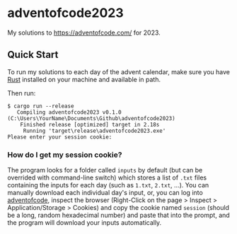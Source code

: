 # adventofcode2023
My solutions to https://adventofcode.com/ for 2023.

## Quick Start

To run my solutions to each day of the advent calendar,
make sure you have [Rust](https://www.rust-lang.org/learn/get-started)
installed on your machine and available in path.

Then run:

```console
$ cargo run --release
   Compiling adventofcode2023 v0.1.0 (C:\Users\YourName\Documents\Github\adventofcode2023)
    Finished release [optimized] target in 2.18s
     Running 'target\release\adventofcode2023.exe'
Please enter your session cookie:
```

### How do I get my session cookie?

The program looks for a folder called `inputs` by default (but can be overrided with command-line switch)
which stores a list of `.txt` files containing the inputs for each day (such as `1.txt`, `2.txt`, ...).
You can manually download each individual day's input, or, you can log into [adventofcode](https://adventofcode.com/),
inspect the browser (Right-Click on the page > Inspect > Application/Storage > Cookies) and copy the cookie
named `session` (should be a long, random hexadecimal number) and paste that into the prompt, and the program
will download your inputs automatically.
